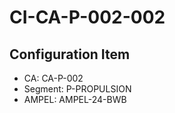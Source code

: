 # CI-CA-P-002-002

## Configuration Item
- CA: CA-P-002
- Segment: P-PROPULSION
- AMPEL: AMPEL-24-BWB
